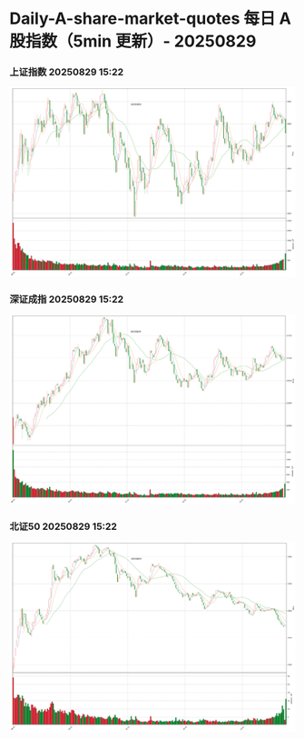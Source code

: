 
# Daily-A-share-market-quotes 每日 A 股指数（5min 更新）- 20250829

### 上证指数 20250829 15:22
![](./fig/2025/8/20250829-sh000001.png)

### 深证成指 20250829 15:22
![](./fig/2025/8/20250829-sz399001.png)

### 北证50 20250829 15:22
![](./fig/2025/8/20250829-bj899050.png)

